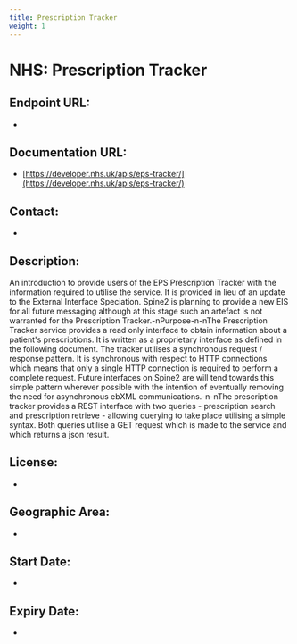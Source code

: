 ```yaml
---
title: Prescription Tracker
weight: 1
---
```


# NHS: Prescription Tracker

## Endpoint URL:
 - []()

## Documentation URL:
 - [https://developer.nhs.uk/apis/eps-tracker/](https://developer.nhs.uk/apis/eps-tracker/)

## Contact:
 - [](mailto:)

## Description:
An introduction to provide users of the EPS Prescription Tracker with the information required to utilise the service. It is provided in lieu of an update to the External Interface Speciation. Spine2 is planning to provide a new EIS for all future messaging although at this stage such an artefact is not warranted for the Prescription Tracker.-nPurpose-n-nThe Prescription Tracker service provides a read only interface to obtain information about a patient's prescriptions. It is written as a proprietary interface as defined in the following document. The tracker utilises a synchronous request / response pattern. It is synchronous with respect to HTTP connections which means that only a single HTTP connection is required to perform a complete request. Future interfaces on Spine2 are will tend towards this simple pattern wherever possible with the intention of eventually removing the need for asynchronous ebXML communications.-n-nThe prescription tracker provides a REST interface with two queries - prescription search and prescription retrieve - allowing querying to take place utilising a simple syntax. Both queries utilise a GET request which is made to the service and which returns a json result.

## License:
 - 

## Geographic Area:
 - 

## Start Date:
 - 

## Expiry Date:
 - 

